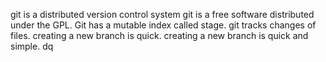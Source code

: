git is a distributed version control system
git is a free software distributed under the GPL.
Git has a mutable index called stage.
git tracks changes of files.
creating a new branch is quick.
creating a new branch is quick and simple.
dq
